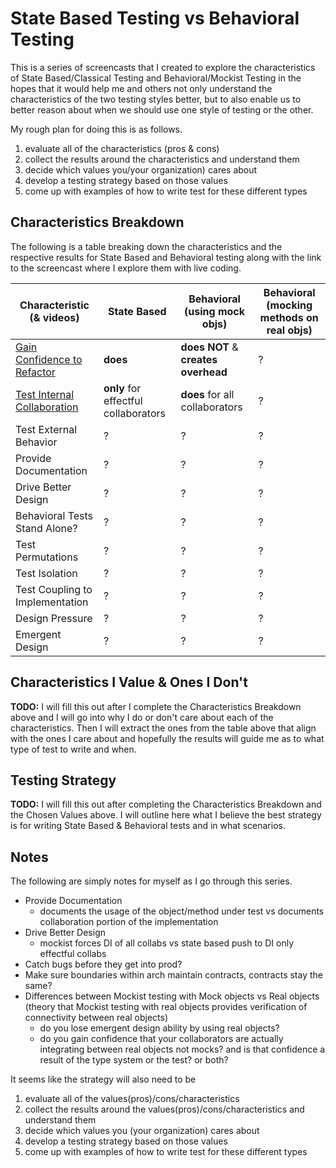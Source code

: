 # State Based Testing vs Behavioral Testing

This is a series of screencasts that I created to explore the characteristics
of State Based/Classical Testing and Behavioral/Mockist Testing in the hopes
that it would help me and others not only understand the characteristics of the
two testing styles better, but to also enable us to better reason about when we
should use one style of testing or the other.

My rough plan for doing this is as follows.

1. evaluate all of the characteristics (pros & cons)
2. collect the results around the characteristics and understand them
3. decide which values you/your organization) cares about
4. develop a testing strategy based on those values
5. come up with examples of how to write test for these different types

## Characteristics Breakdown

The following is a table breaking down the characteristics and the respective
results for State Based and Behavioral testing along with the link to the
screencast where I explore them with live coding.

| Characteristic (& videos)       | State Based                          | Behavioral (using mock objs)        | Behavioral (mocking methods on real objs) |
| ------------------------------- | ------------------------------------ | ----------------------------------- | ------------------------------------------|
| [Gain Confidence to Refactor][] | **does**                             | **does NOT** & **creates overhead** | ?   								       |
| [Test Internal Collaboration][] | **only** for effectful collaborators | **does** for all collaborators      | ?                                         |
| Test External Behavior          | ?                                    | ?                                   | ?                                         |
| Provide Documentation           | ?                                    | ?                                   | ?                                         |
| Drive Better Design             | ?                                    | ?                                   | ?                                         |
| Behavioral Tests Stand Alone?   | ?                                    | ?                                   | ?                                         |
| Test Permutations               | ?                                    | ?                                   | ?                                         |
| Test Isolation                  | ?                                    | ?                                   | ?                                         |
| Test Coupling to Implementation | ?                                    | ?                                   | ?                                         | 
| Design Pressure                 | ?                                    | ?                                   | ?                                         |
| Emergent Design                 | ?                                    | ?                                   | ?                                         |

## Characteristics I Value & Ones I Don't

**TODO:** I will fill this out after I complete the Characteristics Breakdown above
and I will go into why I do or don't care about each of the characteristics.
Then I will extract the ones from the table above that align with the ones I
care about and hopefully the results will guide me as to what type of test to
write and when.

## Testing Strategy

**TODO:** I will fill this out after completing the Characteristics Breakdown
and the Chosen Values above. I will outline here what I believe the best
strategy is for writing State Based & Behavioral tests and in what scenarios.

## Notes

The following are simply notes for myself as I go through this series.

* Provide Documentation
	* documents the usage of the object/method under test vs documents collaboration portion of the implementation
* Drive Better Design
	* mockist forces DI of all collabs vs state based push to DI only effectful collabs
* Catch bugs before they get into prod?
* Make sure boundaries within arch maintain contracts, contracts stay the same?
* Differences between Mockist testing with Mock objects vs Real objects (theory that Mockist testing with real objects provides verification of connectivity between real objects)
	* do you lose emergent design ability by using real objects?
	* do you gain confidence that your collaborators are actually integrating between real objects not mocks? and is that confidence a result of the type system or the test? or both?

It seems like the strategy will also need to be

1. evaluate all of the values(pros)/cons/characteristics
2. collect the results around the values(pros)/cons/characteristics and understand them
3. decide which values you (your organization) cares about
4. develop a testing strategy based on those values
5. come up with examples of how to write test for these different types


[Gain Confidence to Refactor]: https://youtu.be/DF7y2DA3YIY
[Test Internal Collaboration]: https://youtu.be/jEgkG2oCZaI
